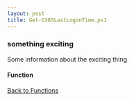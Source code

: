 ```yaml
---
layout: post
title: Get-O365LastLogonTime.ps1
---
```


### something exciting

Some information about the exciting thing

#### Function

<script src="https://gist-it.appspot.com/github.com/BanterBoy/scripts-blog/blob/master/PowerShell/functions/activeDirectory/Get-O365LastLogonTime.ps1"></script>

<a href="/menu/_pages/functions.html">Back to Functions</a>

